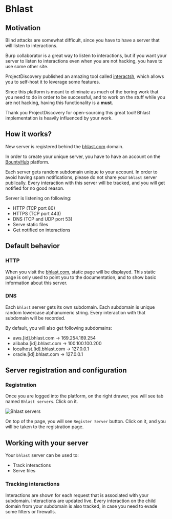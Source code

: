 ﻿# Bhlast

## Motivation

Blind attacks are somewhat difficult, since you have to have a server that will listen to interactions.

Burp collaborator is a great way to listen to interactions, but if you want your server to listen to interactions even when you are not hacking, you have to use some other site. 

ProjectDiscovery published an amazing tool called [interactsh](https://github.com/projectdiscovery/interactsh), which allows you to self-host it to leverage some features.

Since this platform is meant to eliminate as much of the boring work that you need to do in order to be successful, and to work on the stuff while you are not hacking, having this functionality is a **must**.

Thank you ProjectDiscovery for open-sourcing this great tool! Bhlast implementation is heavily influenced by your work.

## How it works?

New server is registered behind the [bhlast.com](https://bhlast.com) domain.

In order to create your unique server, you have to have an account on the [BountyHub](https://bountyhub.org) platform.

Each server gets random subdomain unique to your account. In order to avoid having spam notifications, please do not share your
`bhlast` server publically. Every interaction with this server will be tracked, and you will get notified for no good reason.

Server is listening on following:

- HTTP (TCP port 80)
- HTTPS (TCP port 443)
- DNS (TCP and UDP port 53)
- Serve static files
- Get notified on interactions

## Default behavior

### HTTP

When you visit the [bhlast.com](https://bhlast.com), static page will be displayed. This static page is only used to point you to the documentation, and to show basic information about this server.

### DNS

Each `bhlast` server gets its own subdomain. Each subdomain is unique random lowercase alphanumeric string. Every interaction with that subdomain will be recorded.

By default, you will also get following subdomains:

- aws.\[id\].bhlast.com -> 169.254.169.254
- alibaba.\[id\].bhlast.com -> 100.100.100.200
- localhost.\[id\].bhlast.com -> 127.0.0.1
- oracle.\[id\].bhlast.com -> 127.0.0.1

## Server registration and configuration

### Registration

Once you are logged into the platform, on the right drawer, you will see tab named `Bhlast servers`. Click on it.

![Bhlast servers](/drawer-bhlast.png)

On top of the page, you will see `Register Server` button. Click on it, and you will be taken to the registration page.

## Working with your server

Your `bhlast` server can be used to:
- Track interactions
- Serve files

### Tracking interactions

Interactions are shown for each request that is associated with your subdomain. Interactions are updated live. Every interaction on the child domain from your subdomain is also tracked, in case you need to evade some filters or firewalls.
